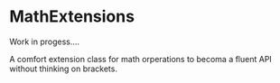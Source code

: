 # MathExtensions

Work in progess....

A comfort extension class for math orperations to becoma a fluent API without thinking on brackets.

